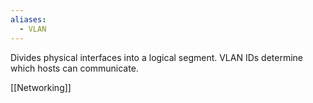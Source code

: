 ```yaml
---
aliases:
  - VLAN
---
```

Divides physical interfaces into a logical segment. VLAN IDs determine which hosts can communicate.

[[Networking]]
